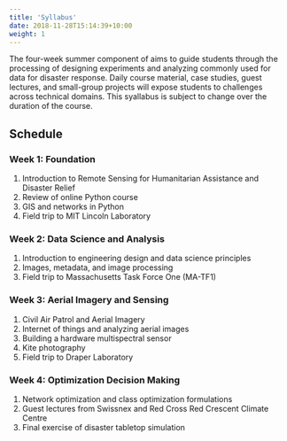 ```yaml
---
title: 'Syllabus'
date: 2018-11-28T15:14:39+10:00
weight: 1
---
```


The four-week summer component of aims to guide students through the processing of designing experiments and analyzing commonly used for data for disaster response.  Daily course material, case studies, guest lectures, and small-group projects will expose students to challenges across technical domains. This syallabus is subject to change over the duration of the course.  

## <a name="schedule"></a>Schedule

### <a name="week1"></a>Week 1: Foundation

1. Introduction to Remote Sensing for Humanitarian Assistance and Disaster Relief
2. Review of online Python course
3. GIS and networks in Python
4. Field trip to MIT Lincoln Laboratory

### <a name="week2"></a>Week 2: Data Science and Analysis

1. Introduction to engineering design and data science principles
2. Images, metadata, and image processing
3. Field trip to Massachusetts Task Force One (MA-TF1)

### <a name="week3"></a>Week 3: Aerial Imagery and Sensing

1. Civil Air Patrol and Aerial Imagery
2. Internet of things and analyzing aerial images
3. Building a hardware multispectral sensor
4. Kite photography
5. Field trip to Draper Laboratory

### <a name="week4"></a>Week 4: Optimization Decision Making

1. Network optimization and class optimization formulations
2. Guest lectures from Swissnex and Red Cross Red Crescent Climate Centre
3. Final exercise of disaster tabletop simulation
